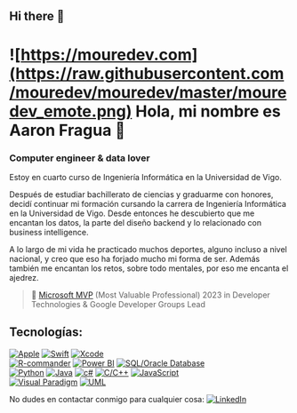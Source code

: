 ## Hi there 👋

# ![https://mouredev.com](https://raw.githubusercontent.com/mouredev/mouredev/master/mouredev_emote.png) Hola, mi nombre es Aaron Fragua 👋
### Computer engineer & data lover

Estoy en cuarto curso de Ingeniería Informática en la Universidad de Vigo.

Después de estudiar bachillerato de ciencias y graduarme con honores, decidí continuar mi formación cursando la carrera de Ingeniería Informática en la Universidad de Vigo.
Desde entonces he descubierto que me encantan los datos, la parte del diseño backend y lo relacionado con business intelligence.

A lo largo de mi vida he practicado muchos deportes, alguno incluso a nivel nacional, y creo que eso ha forjado mucho mi forma de ser. Además también me encantan los retos, sobre todo mentales, por eso me encanta el ajedrez.

> 👥 [Microsoft MVP](https://mvp.microsoft.com/es-es/PublicProfile/5004970) (Most Valuable Professional) 2023 in Developer Technologies & Google Developer Groups Lead
## Tecnologías:
[![Apple](https://img.shields.io/badge/iOS-999999?style=for-the-badge&logo=apple&logoColor=white&labelColor=101010)]()
[![Swift](https://img.shields.io/badge/Swift-FA7343?style=for-the-badge&logo=swift&logoColor=white&labelColor=101010)]()
[![Xcode](https://img.shields.io/badge/Xcode-1575F9?style=for-the-badge&logo=xcode&logoColor=white&labelColor=101010)]()
</br>
[![R-commander](https://img.shields.io/badge/Android-3DDC84?style=for-the-badge&logo=android&logoColor=white&labelColor=101010)]()
[![Power BI](https://img.shields.io/badge/Kotlin-0095D5?style=for-the-badge&logo=kotlin&logoColor=white&labelColor=101010)]()
[![SQL/Oracle Database](https://img.shields.io/badge/Android_Studio-3DDC84?style=for-the-badge&logo=android-studio&logoColor=white&labelColor=101010)]()
</br>
[![Python](https://img.shields.io/badge/Python-yellow?style=for-the-badge&logo=python&logoColor=white&labelColor=101010)]()
[![Java](https://img.shields.io/badge/Java-007396?style=for-the-badge&logo=java&logoColor=white&labelColor=101010)]()
[![c#](https://img.shields.io/badge/JavaScript-F7DF1E?style=for-the-badge&logo=javascript&logoColor=white&labelColor=101010)]()
[![C/C++](https://img.shields.io/badge/AWS-232F3E?style=for-the-badge&logo=amazon-aws&logoColor=white&labelColor=101010)]()
[![JavaScript](https://img.shields.io/badge/Google_Cloud-4285F4?style=for-the-badge&logo=googlecloud&logoColor=white&labelColor=101010)]()
</br>
[![Visual Paradigm](https://img.shields.io/badge/Firebase-FFCA28?style=for-the-badge&logo=firebase&logoColor=white&labelColor=101010)]()
[![UML](https://img.shields.io/badge/Node.JS-339933?style=for-the-badge&logo=node.js&logoColor=white&labelColor=101010)]()
</br>

No dudes en contactar conmigo para cualquier cosa:
[![LinkedIn](https://img.shields.io/badge/LinkedIn-Brais_Moure-0077B5?style=for-the-badge&logo=linkedin&logoColor=white&labelColor=101010)](https://www.linkedin.com/in/aarón-fragua-somoza-25b0a8304/)
